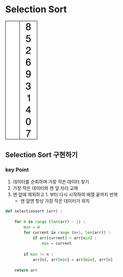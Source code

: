 # Selection Sort 
![Wikipedia - Selection Sort](assets/gif_selectionsort.gif)
## Selection Sort 구현하기
### key Point
1. 데이터를 순회하며 가장 작은 데이터 찾기
2. 가장 작은 데이터와 맨 앞 자리 교체
3. 맨 앞에 제외하고 1. 부터 다시 시작하여 배열 끝까지 반복
   - 맨 앞엔 항상 가장 작은 데이터가 위치
```python
def selectionsort (arr) :

    for n in range (len(arr) - 1) :
        min = n
        for current in range (n+1, len(arr)) :
            if arr[current] < arr[min] :
                min = current

        if min != n :
            arr[n], arr[min] = arr[min], arr[n]

    return arr
```